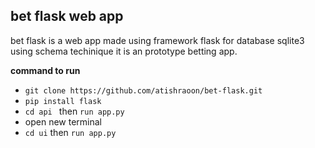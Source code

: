 bet flask web app 
--

bet flask is a web app made using framework flask for database sqlite3 using schema techinique it is an prototype betting app.


**command to run**
- `git clone https://github.com/atishraoon/bet-flask.git`
- `pip install flask`
- `cd api ` then `run app.py`
- open new terminal
- `cd ui` then `run app.py`
